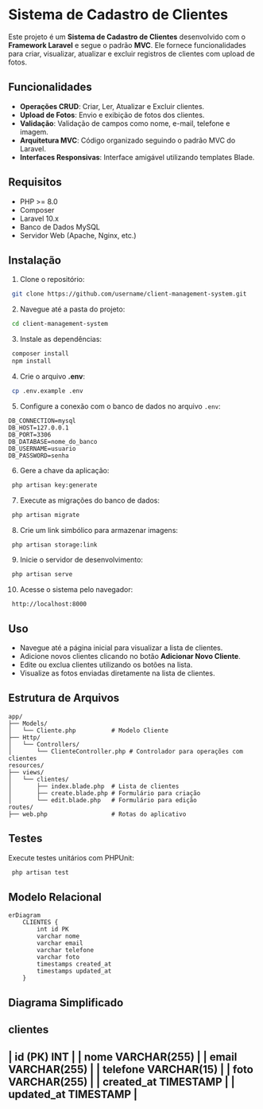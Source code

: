 # Sistema de Cadastro de Clientes

Este projeto é um **Sistema de Cadastro de Clientes** desenvolvido com o **Framework Laravel** e segue o padrão **MVC**. Ele fornece funcionalidades para criar, visualizar, atualizar e excluir registros de clientes com upload de fotos.

## Funcionalidades
- **Operações CRUD**: Criar, Ler, Atualizar e Excluir clientes.
- **Upload de Fotos**: Envio e exibição de fotos dos clientes.
- **Validação**: Validação de campos como nome, e-mail, telefone e imagem.
- **Arquitetura MVC**: Código organizado seguindo o padrão MVC do Laravel.
- **Interfaces Responsivas**: Interface amigável utilizando templates Blade.

## Requisitos
- PHP >= 8.0
- Composer
- Laravel 10.x
- Banco de Dados MySQL
- Servidor Web (Apache, Nginx, etc.)

## Instalação
1. Clone o repositório:
```bash
 git clone https://github.com/username/client-management-system.git
```

2. Navegue até a pasta do projeto:
```bash
 cd client-management-system
```

3. Instale as dependências:
```bash
 composer install
 npm install
```

4. Crie o arquivo **.env**:
```bash
 cp .env.example .env
```

5. Configure a conexão com o banco de dados no arquivo `.env`:
```
DB_CONNECTION=mysql
DB_HOST=127.0.0.1
DB_PORT=3306
DB_DATABASE=nome_do_banco
DB_USERNAME=usuario
DB_PASSWORD=senha
```

6. Gere a chave da aplicação:
```bash
 php artisan key:generate
```

7. Execute as migrações do banco de dados:
```bash
 php artisan migrate
```

8. Crie um link simbólico para armazenar imagens:
```bash
 php artisan storage:link
```

9. Inicie o servidor de desenvolvimento:
```bash
 php artisan serve
```

10. Acesse o sistema pelo navegador:
```
 http://localhost:8000
```

## Uso
- Navegue até a página inicial para visualizar a lista de clientes.
- Adicione novos clientes clicando no botão **Adicionar Novo Cliente**.
- Edite ou exclua clientes utilizando os botões na lista.
- Visualize as fotos enviadas diretamente na lista de clientes.

## Estrutura de Arquivos
```
app/
├── Models/
│   └── Cliente.php          # Modelo Cliente
├── Http/
│   └── Controllers/
│       └── ClienteController.php # Controlador para operações com clientes
resources/
├── views/
│   └── clientes/
│       ├── index.blade.php  # Lista de clientes
│       ├── create.blade.php # Formulário para criação
│       └── edit.blade.php   # Formulário para edição
routes/
├── web.php                  # Rotas do aplicativo
```

## Testes
Execute testes unitários com PHPUnit:
```bash
 php artisan test
```

## Modelo Relacional
```mermaid
erDiagram
    CLIENTES {
        int id PK
        varchar nome
        varchar email
        varchar telefone
        varchar foto
        timestamps created_at
        timestamps updated_at
    }
```

## Diagrama Simplificado
clientes
---------------------------------
| id (PK)     INT              |
| nome        VARCHAR(255)     |
| email       VARCHAR(255)     |
| telefone    VARCHAR(15)      |
| foto        VARCHAR(255)     |
| created_at  TIMESTAMP        |
| updated_at  TIMESTAMP        |
---------------------------------

